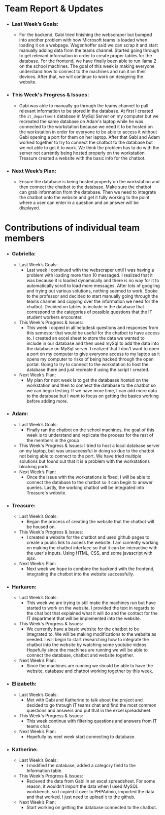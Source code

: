 # Team Report & Updates
  - ### Last Week’s Goals:
      -  For the backend, Gabi tried finishing the webscraper but bumped into another problem with how Microsoft teams is loaded when loading it on a webpage. Wagenhoffer said we can scrap it and start manually adding data from the teams channel. Started going through to get relevant information in order to create proper tables for the database. For the frontend, we have finally been able to run llama 2 on the school machines. The goal of this week is making everyone understand how to connect to the machines and run it on their devices. After that, we will continue to work on designing the website.
  - ### This Week's Progress & Issues:
      -  Gabi was able to manually go through the teams channel to pull relevant information to be stored in the database. At first I created the `it_department` database in MySql Server on my computer but we recreated the same database on Adam's laptop while he was connected to the workstation because we need it to be hosted on the workstation in order for everyone to be able to access it without Gabi opening a port for them on her laptop. After that Gabi and Adam worked together to try to connect the chatbot to the database but we not able to get it to work. We think the problem has to do with the server not currently being hosted properly on the workstation. Treasure created a website with the basic info for the chatbot. 
  - ### Next Week’s Plan:
      -  Ensure the database is being hosted properly on the workstation and then connect the chatbot to the database. Make sure the chatbot can grab information from the database. Then we need to integrate the chatbot onto the website and get it fully working to the point where a user can enter in a question and an answer will be displayed.

# Contributions of individual team members
  - ### Gabriella:
      - Last Week’s Goals:
          -  Last week I continued with the webscraper until I was having a problem with loading more than 10 messaged. I realized that it was because it is loaded dynamically and there is no way for it to automatically scroll to load more messages. After lots of googling and trying out various solutions, nothing seemed to work. Spoke to the professor and decided to start manually going through the teams channel and copying over the information we need for the chatbot. Decided on tables to include in the database that correspond to the categories of possible questions that the IT student workers encounter. 
      - This Week's Progress & Issues:
          -  This week I copied in all helpdesk questions and responses from this semester that would be useful for the chatbot to have access to. I created an excel sheet to store the data we wanted to include in our database and then used mySql to add the data into the database on MySql server. I realized that I don't want to open a port on my computer to give everyone access to my laptop as it opens my computer to risks of being hacked through the open portal. Going to try to connect to the workstation to host the database there and just recreate it using the script I created. 
      - Next Week’s Plan:
          -  My plan for next week is to get the databaase hosted on the workstation and then to connect the database to the chatbot so we can begin testing. If we have more time, I can add more data to the database but I want to focus on getting the basics working before adding more. 
  
  - ### Adam:
      - Last Week’s Goals:
          -  Finally ran the chatbot on the school machines, the goal of this week is to understand and replicate the process for the rest of the members in the group
      - This Week's Progress & Issues:
          I tried to host a local database server on my laptop, but was unsuccessful in doing so due to the chatbot not being able to connect to the port. We have tried multiple solutions but found out that it is a problem with the workstations blocking ports.
      - Next Week’s Plan:
          -  Once the issue with the workstations is fixed, I will be able to connect the database to the chatbot so it can begin to answer queries. Lastly, the working chatbot will be integrated into Treasure's website. 
        
  - ### Treasure:
      - Last Week’s Goals:
          -  Began the process of creating the website that the chatbot will be housed on.
      - This Week's Progress & Issues:
          -  I created a website for the chatbot and used github pages to create a public link to access the website. I am currently working on making the chatbot interface so that it can be interactive with the user's inputs. Using HTML, CSS, and some javascript with ajax.
      - Next Week’s Plan:
          -  Next week we hope to combine the backend with the frontend, integrating the chatbot into the website successfully.
          
  - ### Harkaren:
      - Last Week’s Goals:
          - This week we are trying to still make the machines run but have started to work on the website. I provided the text in regards to the chat bot that explained what it will do and the contact for the IT department that will be implemented into the website.
      - This Week's Progress & Issues:
          -  We currently have a basic website for the chatbot to be integrated to. We will be making modifications to the website as needed. I will begin to start researching how to integrate the chatbot into the website by watching some youtube videos. Hopefully since the machines are running we will be able to connect the database, chatbot and website together. 
      - Next Week’s Plan:
          -  Since the machines are running we should be able to have the website, database and chatbot working together by this week. 
  - ### Elizabeth:
      - Last Week’s Goals:
          - Met with Gabi and Katherine to talk about the project and decided to go through IT teams chat and find the most common questions and answers and put that in the excel spreadsheet.  
      - This Week's Progress & Issues:
          -  This week continue with filtering questions and answers from IT teams chat. 
      - Next Week’s Plan:
          -  Hopefully by next week start connecting to database. 
        
  - ### Katherine:
      - Last Week’s Goals:
          -  I modified the database, added a category field to the Information table.
      - This Week's Progress & Issues:
          -  Recieved the data from Gabi in an excel spreadsheet. For some reason, it wouldn't import the data when I used MySQL workbench, so I copied it over to PHPAdmin, imported the data and that worked. I just need to upload it to the github.
      - Next Week’s Plan:
          -  Start working on getting the database connected to the chatbot.
